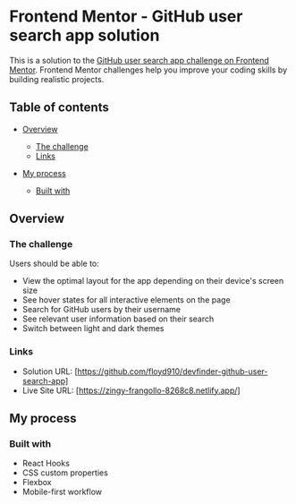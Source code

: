 # Frontend Mentor - GitHub user search app solution

This is a solution to the [GitHub user search app challenge on Frontend Mentor](https://www.frontendmentor.io/challenges/github-user-search-app-Q09YOgaH6). Frontend Mentor challenges help you improve your coding skills by building realistic projects.

## Table of contents

- [Overview](#overview)
  - [The challenge](#the-challenge)
  - [Links](#links)
- [My process](#my-process)

  - [Built with](#built-with)

## Overview

### The challenge

Users should be able to:

- View the optimal layout for the app depending on their device's screen size
- See hover states for all interactive elements on the page
- Search for GitHub users by their username
- See relevant user information based on their search
- Switch between light and dark themes

### Links

- Solution URL: [https://github.com/floyd910/devfinder-github-user-search-app]
- Live Site URL: [https://zingy-frangollo-8268c8.netlify.app/]

## My process

### Built with

- React Hooks
- CSS custom properties
- Flexbox
- Mobile-first workflow

